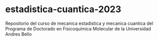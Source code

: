# estadistica-cuantica-2023
Repositorio del curso de mecanica estadistica y mecanica cuantica del Programa de Doctorado en Fisicoquímica Molecular de la Universidad Andres Bello
